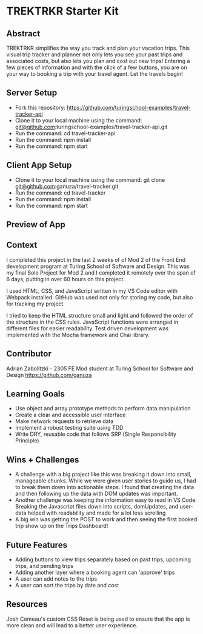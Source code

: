 # TREKTRKR Starter Kit

## Abstract

TREKTRKR simplifies the way you track and plan your vacation trips.  This visual trip tracker and planner not only lets you see your past trips and associated costs, but also lets you plan and cost out new trips!  Entering a few pieces of information and with the click of a few buttons, you are on your way to booking a trip with your travel agent.  Let the travels begin!

## Server Setup
- Fork this repository:  https://github.com/turingschool-examples/travel-tracker-api
- Clone it to your local machine using the command:  git@github.com:turingschool-examples/travel-tracker-api.git
- Run the command: cd travel-tracker-api
- Run the command: npm install
- Run the command: npm start

## Client App Setup
- Clone it to your local machine using the command: git clone git@github.com:ganuza/travel-tracker.git
- Run the command: cd travel-tracker
- Run the command: npm install
- Run the command: npm start

## Preview of App



## Context

I completed this project in the last 2 weeks of of Mod 2 of the Front End development program at Turing School of Software and Design.  This was my final Solo Project for Mod 2 and I completed it remotely over the span of 6 days, putting in over 60 hours on this project.

I used HTML, CSS, and JavaScript written in my VS Code editor with Webpack installed.  GitHub was used not only for storing my code, but also for tracking my project.

I tried to keep the HTML structure small and light and followed the order of the structure in the CSS rules.  JavaScript functions were arranged in different files for easier readability.  Test driven development was implemented with the Mocha framework and Chai library.

## Contributor

Adrian Zabolitzki - 2305 FE Mod student at Turing School for Software and Design
https://github.com/ganuza

## Learning Goals

- Use object and array prototype methods to perform data manipulation
- Create a clear and accessible user interface
- Make network requests to retrieve data
- Implement a robust testing suite using TDD
- Write DRY, reusable code that follows SRP (Single Responsibility Principle)

## Wins + Challenges
- A challenge with a big project like this was breaking it down into small, manageable chunks.  While we were given user stories to guide us, I had to break them down into actionable steps.  I found that creating the data and then following up the data with DOM updates was important.
- Another challenge was keeping the information easy to read in VS Code.  Breaking the Javascript files down into scripts, domUpdates, and user-data helped with readability and made for a lot less scrolling
- A big win was getting the POST to work and then seeing the first booked trip show up on the Trips Dashboard!

## Future Features
- Adding buttons to view trips separately based on past trips, upcoming trips, and pending trips
- Adding another layer where a booking agent can 'approve' trips
- A user can add notes to the trips
- A user can sort the trips by date and cost

## Resources

Josh Comeau's custom CSS Reset is being used to ensure that the app is more clean and will lead to a better user experience.

